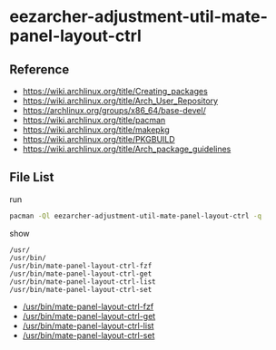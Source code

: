 
# eezarcher-adjustment-util-mate-panel-layout-ctrl


## Reference

* https://wiki.archlinux.org/title/Creating_packages
* https://wiki.archlinux.org/title/Arch_User_Repository
* https://archlinux.org/groups/x86_64/base-devel/
* https://wiki.archlinux.org/title/pacman
* https://wiki.archlinux.org/title/makepkg
* https://wiki.archlinux.org/title/PKGBUILD
* https://wiki.archlinux.org/title/Arch_package_guidelines


## File List

run

``` sh
pacman -Ql eezarcher-adjustment-util-mate-panel-layout-ctrl -q
```

show

```
/usr/
/usr/bin/
/usr/bin/mate-panel-layout-ctrl-fzf
/usr/bin/mate-panel-layout-ctrl-get
/usr/bin/mate-panel-layout-ctrl-list
/usr/bin/mate-panel-layout-ctrl-set
```

* [/usr/bin/mate-panel-layout-ctrl-fzf](asset/overlay/usr/bin/mate-panel-layout-ctrl-fzf)
* [/usr/bin/mate-panel-layout-ctrl-get](asset/overlay/usr/bin/mate-panel-layout-ctrl-get)
* [/usr/bin/mate-panel-layout-ctrl-list](asset/overlay/usr/bin/mate-panel-layout-ctrl-list)
* [/usr/bin/mate-panel-layout-ctrl-set](asset/overlay/usr/bin/mate-panel-layout-ctrl-set)
